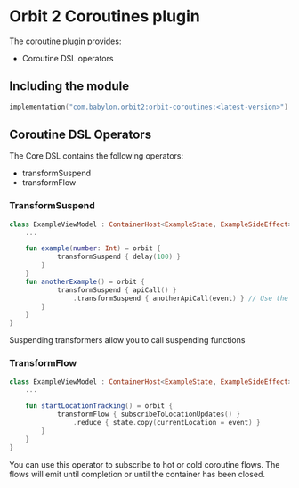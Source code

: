 # Orbit 2 Coroutines plugin

The coroutine plugin provides:

- Coroutine DSL operators

## Including the module

```kotlin
implementation("com.babylon.orbit2:orbit-coroutines:<latest-version>") // <-- This module is mandatory
```

## Coroutine DSL Operators

The Core DSL contains the following operators:

- transformSuspend
- transformFlow

### TransformSuspend

``` kotlin
class ExampleViewModel : ContainerHost<ExampleState, ExampleSideEffect> {
    ...

    fun example(number: Int) = orbit {
            transformSuspend { delay(100) }
        }
    }
    fun anotherExample() = orbit {
            transformSuspend { apiCall() }
                .transformSuspend { anotherApiCall(event) } // Use the result of the first api call
        }
    }
}
```

Suspending transformers allow you to call suspending functions

### TransformFlow

``` kotlin
class ExampleViewModel : ContainerHost<ExampleState, ExampleSideEffect> {
    ...

    fun startLocationTracking() = orbit {
            transformFlow { subscribeToLocationUpdates() }
                .reduce { state.copy(currentLocation = event) }
        }
    }
}
```

You can use this operator to subscribe to hot or cold coroutine flows. The flows
will emit until completion or until the container has been closed.
